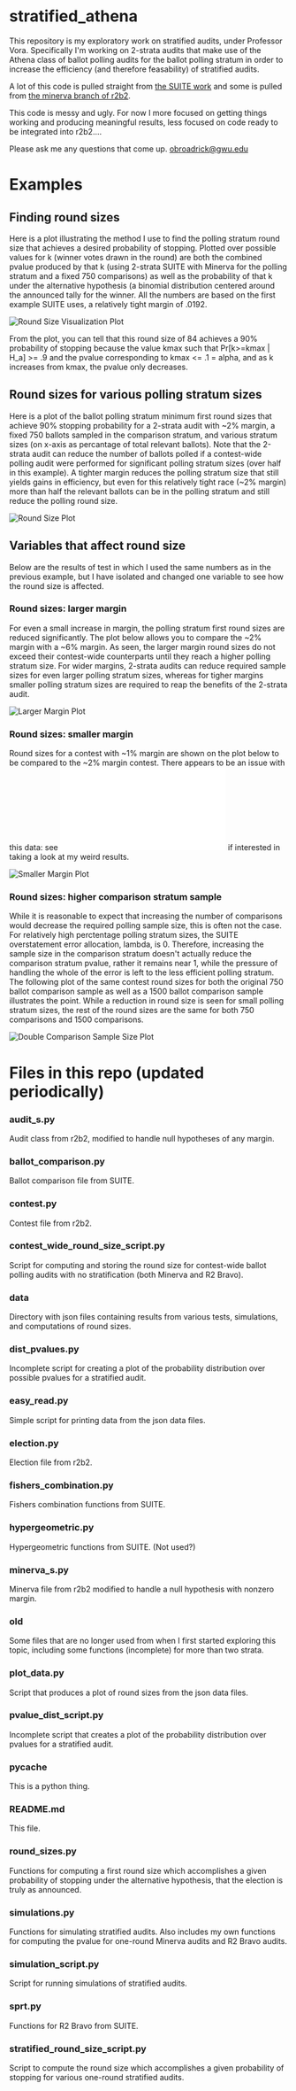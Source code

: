 # stratified_athena

This repository is my exploratory work on stratified audits, under Professor Vora. Specifically I'm working on 2-strata audits that make use of the Athena class of ballot polling audits for the ballot polling stratum in order to increase the efficiency (and therefore feasability) of stratified audits.

A lot of this code is pulled straight from [the SUITE work](https://github.com/pbstark/CORLA18/tree/master/code) and some is pulled from [the minerva branch of r2b2](https://github.com/gwexploratoryaudits/r2b2/tree/minerva).

This code is messy and ugly. For now I more focused on getting things working and producing meaningful results, less focused on code ready to be integrated into r2b2....

Please ask me any questions that come up. obroadrick@gwu.edu

# Examples

## Finding round sizes

Here is a plot illustrating the method I use to find the polling stratum round size that achieves a desired probability of stopping. Plotted over possible values for k (winner votes drawn in the round) are both the combined pvalue produced by that k (using 2-strata SUITE with Minerva for the polling stratum and a fixed 750 comparisons) as well as the probability of that k under the alternative hypothesis (a binomial distribution centered around the announced tally for the winner. All the numbers are based on the first example SUITE uses, a relatively tight margin of .0192.

![Round Size Visualization Plot](imgs/round_size_visualization.png)

From the plot, you can tell that this round size of 84 achieves a 90% probability of stopping because the value kmax such that Pr[k>=kmax | H_a] >= .9 and the pvalue corresponding to kmax <= .1 = alpha, and as k increases from kmax, the pvalue only decreases.

## Round sizes for various polling stratum sizes

Here is a plot of the ballot polling stratum minimum first round sizes that achieve 90% stopping probability for a 2-strata audit with ~2% margin, a fixed 750 ballots sampled in the comparison stratum, and various stratum sizes (on x-axis as percantage of total relevant ballots). Note that the 2-strata audit can reduce the number of ballots polled if a contest-wide polling audit were performed for significant polling stratum sizes (over half in this example). A tighter margin reduces the polling stratum size that still yields gains in efficiency, but even for this relatively tight race (~2% margin) more than half the relevant ballots can be in the polling stratum and still reduce the polling round size.

![Round Size Plot](imgs/stratified_plot.png)

## Variables that affect round size
Below are the results of test in which I used the same numbers as in the previous example, but I have isolated and changed one variable to see how the round size is affected.

### Round sizes: larger margin
For even a small increase in margin, the polling stratum first round sizes are reduced significantly. The plot below allows you to compare the ~2% margin with a ~6% margin. As seen, the larger margin round sizes do not exceed their contest-wide counterparts until they reach a higher polling stratum size. For wider margins, 2-strata audits can reduce required sample sizes for even larger polling stratum sizes, whereas for tigher margins smaller polling stratum sizes are required to reap the benefits of the 2-strata audit.

![Larger Margin Plot](imgs/intermediate_margin.png)

### Round sizes: smaller margin
Round sizes for a contest with ~1% margin are shown on the plot below to be compared to the ~2% margin contest. There appears to be an issue with this data: see ![the raw json data itself](data/data_stratified_smaller_margin.txt) if interested in taking a look at my weird results.

![Smaller Margin Plot](imgs/smaller_margin.png)

### Round sizes: higher comparison stratum sample
While it is reasonable to expect that increasing the number of comparisons would decrease the required polling sample size, this is often not the case. For relatively high perctentage polling stratum sizes, the SUITE overstatement error allocation, lambda, is 0. Therefore, increasing the sample size in the comparison stratum doesn't actually reduce the comparison stratum pvalue, rather it remains near 1, while the pressure of handling the whole of the error is left to the less efficient polling stratum. The following plot of the same contest round sizes for both the original 750 ballot comparison sample as well as a 1500 ballot comparison sample illustrates the point. While a reduction in round size is seen for small polling stratum sizes, the rest of the round sizes are the same for both 750 comparisons and 1500 comparisons.

![Double Comparison Sample Size Plot](imgs/double_comparisons.png)

# Files in this repo (updated periodically)
###  audit_s.py
Audit class from r2b2, modified to handle null hypotheses of any margin. 

### ballot_comparison.py
Ballot comparison file from SUITE.

### contest.py
Contest file from r2b2.

### contest_wide_round_size_script.py
Script for computing and storing the round size for contest-wide ballot polling audits with no stratification (both Minerva and R2 Bravo).

### data
Directory with json files containing results from various tests, simulations, and computations of round sizes.

### dist_pvalues.py
Incomplete script for creating a plot of the probability distribution over possible pvalues for a stratified audit.

### easy_read.py
Simple script for printing data from the json data files.

### election.py
Election file from r2b2.

### fishers_combination.py
Fishers combination functions from SUITE.

### hypergeometric.py
Hypergeometric functions from SUITE. (Not used?)

### minerva_s.py
Minerva file from r2b2 modified to handle a null hypothesis with nonzero margin.

### old
Some files that are no longer used from when I first started exploring this topic, including some functions (incomplete) for more than two strata.

### plot_data.py
Script that produces a plot of round sizes from the json data files.

### pvalue_dist_script.py
Incomplete script that creates a plot of the probability distribution over pvalues for a stratified audit.

### __pycache__
This is a python thing.

### README.md
This file.

### round_sizes.py
Functions for computing a first round size which accomplishes a given probability of stopping under the alternative hypothesis, that the election is truly as announced.

### simulations.py
Functions for simulating stratified audits. Also includes my own functions for computing the pvalue for one-round Minerva audits and R2 Bravo audits.

### simulation_script.py
Script for running simulations of stratified audits.

### sprt.py
Functions for R2 Bravo from SUITE.

### stratified_round_size_script.py
Script to compute the round size which accomplishes a given probability of stopping for various one-round stratified audits.

